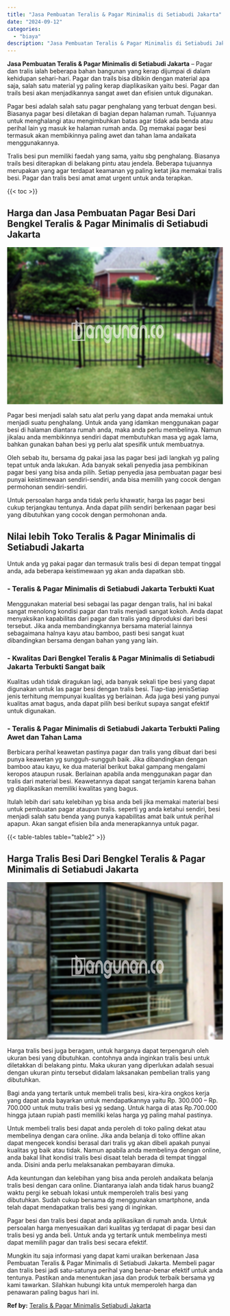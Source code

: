 ```yaml
---
title: "Jasa Pembuatan Teralis & Pagar Minimalis di Setiabudi Jakarta"
date: "2024-09-12"
categories: 
  - "biaya"
description: "Jasa Pembuatan Teralis & Pagar Minimalis di Setiabudi Jakarta. Mungkin itu saja informasi yang dapat kami uraikan berkenaan Jasa Pembuatan Teralis & Pagar Mi..."
---
```


**Jasa Pembuatan Teralis & Pagar Minimalis di Setiabudi Jakarta** – Pagar dan tralis ialah beberapa bahan bangunan yang kerap dijumpai di dalam kehidupan sehari-hari. Pagar dan trails bisa dibikin dengan material apa saja, salah satu material yg paling kerap diaplikasikan yaitu besi. Pagar dan trails besi akan menjadikannya sangat awet dan efisien untuk digunakan.

Pagar besi adalah salah satu pagar penghalang yang terbuat dengan besi. Biasanya pagar besi diletakan di bagian depan halaman rumah. Tujuannya untuk menghalangi atau mengimbuhkan batas agar tidak ada benda atau perihal lain yg masuk ke halaman rumah anda. Dg memakai pagar besi termasuk akan membikinnya paling awet dan tahan lama andaikata menggunakannya.

Tralis besi pun memiliki faedah yang sama, yaitu sbg penghalang. Biasanya trails besi diterapkan di belakang pintu atau jendela. Beberapa tujuannya merupakan yang agar terdapat keamanan yg paling ketat jika memakai tralis besi. Pagar dan tralis besi amat amat urgent untuk anda terapkan.

{{< toc >}}

## Harga dan Jasa Pembuatan Pagar Besi Dari Bengkel Teralis & Pagar Minimalis di Setiabudi Jakarta

![Jasa Pembuatan Teralis & Pagar Minimalis di Setiabudi Jakarta](/images/pagar-minimalis-murah-13.png)

Pagar besi menjadi salah satu alat perlu yang dapat anda memakai untuk menjadi suatu penghalang. Untuk anda yang idamkan menggunakan pagar besi di halaman diantara rumah anda, maka anda perlu membelinya. Namun jikalau anda membikinnya sendiri dapat membutuhkan masa yg agak lama, bahkan gunakan bahan besi yg perlu alat spesifik untuk membuatnya.

Oleh sebab itu, bersama dg pakai jasa las pagar besi jadi langkah yg paling tepat untuk anda lakukan. Ada banyak sekali penyedia jasa pembikinan pagar besi yang bisa anda pilih. Setiap penyedia jasa pembuatan pagar besi punyai keistimewaan sendiri-sendiri, anda bisa memilih yang cocok dengan permohonan sendiri-sendiri.

Untuk persoalan harga anda tidak perlu khawatir, harga las pagar besi cukup terjangkau tentunya. Anda dapat pilih sendiri berkenaan pagar besi yang dibutuhkan yang cocok dengan permohonan anda.

## Nilai lebih Toko Teralis & Pagar Minimalis di Setiabudi Jakarta

Untuk anda yg pakai pagar dan termasuk tralis besi di depan tempat tinggal anda, ada beberapa keistimewaan yg akan anda dapatkan sbb.

### \- Teralis & Pagar Minimalis di Setiabudi Jakarta Terbukti Kuat

Menggunakan material besi sebagai las pagar dengan tralis, hal ini bakal sangat menolong kondisi pagar dan tralis menjadi sangat kokoh. Anda dapat menyaksikan kapabilitas dari pagar dan tralis yang diproduksi dari besi tersebut. Jika anda membandingkannya bersama material lainnya sebagaimana halnya kayu atau bamboo, pasti besi sangat kuat dibandingkan bersama dengan bahan yang yang lain.

### \- Kwalitas Dari Bengkel Teralis & Pagar Minimalis di Setiabudi Jakarta Terbukti Sangat baik

Kualitas udah tidak diragukan lagi, ada banyak sekali tipe besi yang dapat digunakan untuk las pagar besi dengan tralis besi. Tiap-tiap jenisSetiap jenis terhitung mempunyai kualitas yg berlainan. Ada juga besi yang punyai kualitas amat bagus, anda dapat pilih besi berikut supaya sangat efektif untuk digunakan.

### \- Teralis & Pagar Minimalis di Setiabudi Jakarta Terbukti Paling Awet dan Tahan Lama

Berbicara perihal keawetan pastinya pagar dan tralis yang dibuat dari besi punya keawetan yg sungguh-sungguh baik. Jika dibandingkan dengan bamboo atau kayu, ke dua material berikut bakal gampang mengalami keropos ataupun rusak. Berlainan apabila anda menggunakan pagar dan tralis dari material besi. Keawetannya dapat sangat terjamin karena bahan yg diaplikasikan memiliki kwalitas yang bagus.

Itulah lebih dari satu kelebihan yg bisa anda beli jika memakai material besi untuk pembuatan pagar ataupun tralis. seperti yg anda ketahui sendiri, besi menjadi salah satu benda yang punya kapabilitas amat baik untuk perihal apapun. Akan sangat efisien bila anda menerapkannya untuk pagar.

{{< table-tables table="table2" >}}

## Harga Tralis Besi Dari Bengkel Teralis & Pagar Minimalis di Setiabudi Jakarta

![Jasa Pembuatan Teralis & Pagar Minimalis di Setiabudi Jakarta](/images/teralis-minimalis-murah-08.png)

Harga tralis besi juga beragam, untuk harganya dapat terpengaruh oleh ukuran besi yang dibutuhkan. contohnya anda inginkan tralis besi untuk diletakkan di belakang pintu. Maka ukuran yang diperlukan adalah sesuai dengan ukuran pintu tersebut didalam laksanakan pembelian tralis yang dibutuhkan.

Bagi anda yang tertarik untuk membeli tralis besi, kira-kira ongkos kerja yang dapat anda bayarkan untuk mendapatkannya yaitu Rp. 300.000 – Rp. 700.000 untuk mutu tralis besi yg sedang. Untuk harga di atas Rp.700.000 hingga jutaan rupiah pasti memiliki kelas harga yg paling mahal pastinya.

Untuk membeli tralis besi dapat anda peroleh di toko paling dekat atau membelinya dengan cara online. Jika anda belanja di toko offline akan dapat mengecek kondisi berasal dari tralis yg akan dibeli apakah punyai kualitas yg baik atau tidak. Namun apabila anda membelinya dengan online, anda bakal lihat kondisi tralis besi disaat telah berada di tempat tinggal anda. Disini anda perlu melaksanakan pembayaran dimuka.

Ada keuntungan dan kelebihan yang bisa anda peroleh andaikata belanja tralis besi dengan cara online. Diantaranya ialah anda tidak harus buang2 waktu pergi ke sebuah lokasi untuk memperoleh tralis besi yang dibutuhkan. Sudah cukup bersama dg menggunakan smartphone, anda telah dapat mendapatkan tralis besi yang di inginkan.

Pagar besi dan tralis besi dapat anda aplikasikan di rumah anda. Untuk persoalan harga menyesuaikan dari kualitas yg terdapat di pagar besi dan tralis besi yg anda beli. Untuk anda yg tertarik untuk membelinya mesti dapat memilih pagar dan tralis besi secara efektif.

Mungkin itu saja informasi yang dapat kami uraikan berkenaan Jasa Pembuatan Teralis & Pagar Minimalis di Setiabudi Jakarta. Membeli pagar dan tralis besi jadi satu-satunya perihal yang benar-benar efektif untuk anda tentunya. Pastikan anda menentukan jasa dan produk terbaik bersama yg kami tawarkan. Silahkan hubungi kita untuk memperoleh harga dan penawaran paling bagus hari ini.

**Ref by:** [Teralis & Pagar Minimalis Setiabudi Jakarta](https://id.wikipedia.org/wiki/Teralis)
